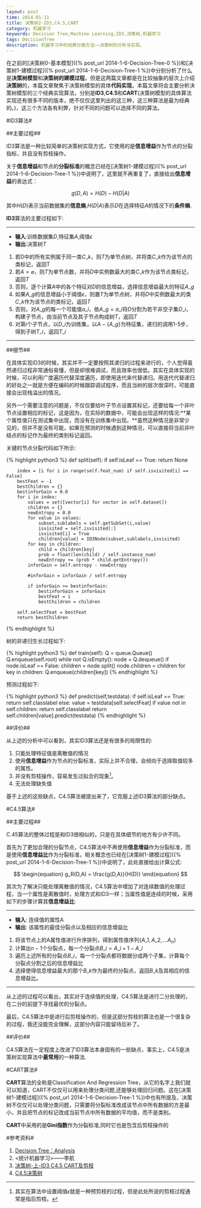 ```yaml
---
layout: post
time: 2014-01-11
title: 决策树2-ID3,C4.5,CART
category: 机器学习
keywords: Decision Tree,Machine Learning,ID3,决策树,机器学习
tags: DecisionTree
description: 机器学习中的经典分类方法——决策树的分析与实现。
---
```


在之前的[决策树0-基本模型]({% post_url 2014-1-6-Decision-Tree-0  %})和[决策树1-建模过程]({% post_url 2014-1-6-Decision-Tree-1  %})中分别分析了什么是**决策树模型**和**决策树的建模过程**，但是这两篇文章都是在比较抽象的层次上介绍**决策树**的，本篇文章聚焦于决策树模型的具体**代码实现**，本篇文章将会主要分析决策树模型的三个经典实现算法，分别是**ID3**,**C4.5**和**CART**(决策树模型的具体算法实现还有很多不同的版本，绝不仅仅这里列出的这三种，这三种算法是最为经典的。)，这三个方法各有利弊，针对不同的问题可以选择不同的算法。



#ID3算法#

##主要过程##

ID3算法是一种比较简单的决策树实现方式，它使用的是**信息增益**作为节点的分裂指标，并且没有剪枝操作。

关于**信息增益**和节点的**分裂标准**的概念已经在[决策树1-建模过程]({% post_url 2014-1-6-Decision-Tree-1  %})中说明了，这里就不再重复了，直接给出**信息增益**的表达式：

$$
\begin{equation}
g(D,A) = H(D) - H(D\big\vert A)
\end{equation}
$$

其中$H(D)$表示当前数据集的**信息熵**,$H(D\big\vert A)$表示$D$在选择特征$A$的情况下的**条件熵**.

**ID3**算法的主要过程如下:

---------------

- **输入**:训练数据集$D$,特征集$A$,阈值$\epsilon$
- **输出**:决策树$T$

1. 若D中的所有实例属于同一类$C\_k$，则$T$为单节点树，并将类$C\_k$作为该节点的类标记，返回T
2. 若$A = \varnothing$，则$T$为单节点数，并将$D$中实例数最大的类$C\_k$作为该节点类标记，返回$T$
3. 否则，逐个计算$A$中的各个特征对$D$的信息增益，选择信息增益最大的特征$A\_g$
4. 如果$A\_g$的信息增益小于阈值$\epsilon$，则置$T$为单节点树，并将$D$中实例数最大的类$C\_k$作为该节点的类标记，返回$T$
5. 否则，对$A\_g$的每一个可能值$a\_i$，依$A\_g=a\_i$将$D$分割为若干非空子集$D\_i$，构建子节点，由当前节点及其子节点构成树$T$，返回$T$
6. 对第$i$个子节点，以$D\_i$为训练集，以$A-\{A\_g\}$为特征集，递归的调用1-5步，得到子树$T\_i$，返回$T\_i$

----------

##细节##

在具体实现ID3的时候，其实并不一定要按照其递归的过程来进行的，个人觉得虽然递归过程非常通俗易懂，但是却很难调试，而且效率也很低。其实在具体实现的时候，可以利用广度遍历代替深度遍历，即使用迭代来代替递归。用迭代代替递归的好处之一就是方便在编码的时候跟踪调试程序，而且当树的层次很深时，可能直接会出现栈溢出的情况。

另外一个需要注意的问题是，不仅仅要给叶子节点设置其标记，还要给每一个非叶节点设置相应的标记，这是因为，在实际的数据中，可能会出现这样的情况:**某个属性值只在测试集中出现，而没有在训练集中出现。**虽然这种情况是非常少见的，但并不是没有可能，如果在预测的时候遇到这种情况，可以直接将当前非叶结点的标记作为最终的类别标记返回。

关键的节点分裂代码如下所示:

{% highlight python3 %}
def split(self):
        if self.isLeaf == True: return None

        index = [i for i in range(self.feat_num) if self.isvisited[i] == False]
        bestFeat = -1
        bestChildren = {}
        bestinforGain = 0.0
        for i in index:
            values = set([vector[i] for vector in self.dataset])
            children = {}
            newEntropy = 0.0
            for value in values:
                subset,sublabels = self.getSubSet(i,value)
                isvisited = self.isvisited[:]
                isvisited[i] = True
                children[value] = ID3Node(subset,sublabels,isvisited)
            for key in children:
                child = children[key]
                prob = float(len(child) / self.instance_num)
                newEntropy += (prob * child.getEntropy())
            inforGain = self.entropy - newEntropy

            #inforGain = inforGain / self.entropy

            if inforGain >= bestinforGain:
                bestinforGain = inforGain
                bestFeat = i
                bestChildren = children

        self.selectFeat = bestFeat
        return bestChildren
{% endhighlight %}

树的非递归生长过程如下:


{% highlight python3 %}
def train(self):
        Q = queue.Queue()
        Q.enqueue(self.root)
        while not Q.isEmpty():
            node = Q.dequeue()
            if node.isLeaf == False:
                children = node.split()
                node.children = children
                for key in children:
                    Q.enqueue(children[key])
{% endhighlight %}

预测过程如下:

{% highlight python3 %}
def predict(self,testdata):
        if self.isLeaf == True:
            return self.classlabel
        else:
            value = testdata[self.selectFeat]
            if value not in self.children:
                return self.classlabel
            return self.children[value].predict(testdata)
{% endhighlight %}

##评价##

从上述的分析中可以看到，其实ID3算法还是有很多的局限性的:

1. 只能处理特征值是离散值的情况
2. 使用**信息增益**作为节点的分裂标准，实际上并不合理，会倾向于选择取值较多的属性。
3. 并没有剪枝操作，容易发生过拟合的现象[^1]。
4. 无法处理缺失值

基于上述的这些缺点，C4.5算法被提出来了，它克服上述ID3算法的部分缺点。

#C4.5算法#

##主要过程##

C.45算法的整体过程是和ID3很相似的，只是在具体细节的地方有少许不同。

首先为了更加合理的分裂节点，C4.5算法中不再使用**信息增益**作为分裂标准，而是使用**信息增益比**作为分裂标准，相关概念也已经在[决策树1-建模过程]({% post_url 2014-1-6-Decision-Tree-1  %})中说明了，此处直接给出计算公式:

$$
\begin{equation}
g_R(D,A) = \frac{g(D,A)}{H(D)}
\end{equation}
$$

其次为了解决只能处理离散值的情况，C4.5算法中增加了对连续数值的处理过程，当一个属性是离散值时，处理方式和ID3一样；当属性值是连续的时候，采用如下的步骤计算其**信息增益比**:

---------------

- **输入**: 连续值的属性A
- **输出**: 该属性的最佳分裂点以及相应的信息增益比

1. 将该节点上的A属性值进行升序排列，得到属性值序列$\{A\_1,A\_2,\dots A_n\}$
2. 计算出$n-1$个分裂点，每一个分裂点$B\_i=A\_{i+1} - A\_i$
3. 遍历上述所有的分裂点$B\_i$，每一个分裂点都将数据分成两个子集，计算每个分裂点分割之后的信息增益比
4. 选择使得信息增益最大的那个$B\_k$作为最终的分裂点，返回$B\_k$及其相应的信息增益比。

---------------

从上述的过程可以看出，其实对于连续值的处理，C4.5算法是进行二分处理的，在二分的前提下寻找最优的分裂点。

最后，C4.5算法中是进行后剪枝操作的，但是这部分剪枝的算法也是一个很复杂的过程，我还没能完全理解，这部分内容只能留待后补了。

##评价##

C4.5算法在一定程度上改进了ID3算法本身固有的一些缺点，事实上，C4.5是决策树实现算法中**最常用**的一种算法.


#CART算法#

**CART**算法的全称是Classification And Regression Tree，从它的名字上我们就可以知道，CART不仅仅可以用来处理分类问题,还能够处理回归问题。这在[决策树1-建模过程]({% post_url 2014-1-6-Decision-Tree-1  %})中也有所提及，决策树不仅仅可以处理分类问题，只需要将分裂标准改成该节点中所有数据的方差最小，并且把节点的标记改成当前节点中所有数据的平均值，而不是类别。

**CART**中采用的是**Gini指数**作为分裂标准,同时它也是包含后剪枝操作的

#参考资料#

1. [Decision Tree：Analysis](http://isilic.iteye.com/blog/1841339)
2. <统计机器学习>——李航
3. [决策树-上-ID3 C4.5 CART及剪枝](http://wenku.baidu.com/view/415c3cc19ec3d5bbfd0a7464.html)
4. [C4.5决策树](http://blog.sina.com/s/blog_68ffc7a40100urn3.html)

[^1]: 其实在算法中设置阈值$\epsilon$就是一种预剪枝的过程，但是此处所说的剪枝过程通常是指后剪枝。
